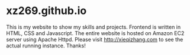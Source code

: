 # xz269.github.io
This is my website to show my skills and projects.
Frontend is written in HTML, CSS and Javascript.
The entire website is hosted on Amazon EC2 server using Apache Httpd.
Please visit http://xieqizhang.com to see the actual running instance.
Thanks!
